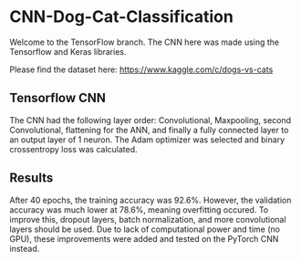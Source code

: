 # CNN-Dog-Cat-Classification

Welcome to the TensorFlow branch. The CNN here was made using the Tensorflow and Keras libraries.

Please find the dataset here: https://www.kaggle.com/c/dogs-vs-cats

## Tensorflow CNN
The CNN had the following layer order: Convolutional, Maxpooling, second Convolutional, flattening for the ANN, and finally a fully connected layer to an output layer of 1 neuron.
The Adam optimizer was selected and binary crossentropy loss was calculated. 

## Results
After 40 epochs, the training accuracy was 92.6%. However, the validation accuracy was much lower at 78.6%, meaning overfitting occured. To improve this, dropout layers, batch normalization, and more convolutional layers should be used. Due to lack of computational power and time (no GPU), these improvements were added and tested on the PyTorch CNN instead.
